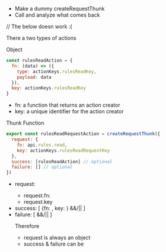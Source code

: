 - Make a dummy createRequestThunk
- Call and analyze what comes back

// The below doesn work :(

There a two types of actions

Object

```js
const rulesReadAction = {
  fn: (data) => ({
    type: actionKeys.rulesReadKey,
    payload: data
  }),
  key: actionKeys.rulesReadKey
}
```
- fn<function>: a function that returns an action creator
- key<string>: a unique identifier for the action creator


Thunk Function

```js
export const rulesReadRequestAction = createRequestThunk({
  request: {
    fn: api.rules.read,
    key: actionKeys.rulesReadRequestKey
  },
  success: [rulesReadAction] // optional
  failure: [] // optional
})
```

- request: <object>
  - request.fn: <func>
  - request.key <string>
- success: [
  <object>{fn: <object>, key: <string>} &&/|| <func>]
- failure: [<object> &&/|| <func>]

Therefore

- request is always an object
- success & failure can be <object> &/or <func>
  - if <object> it will have
    fn<func>: a function that returns an action creator
    key<string>: a unique key for the above action creator
  - if <func> it will be another Thunk Function

Use Case: Thunk function has thunk function as success

- for each success
  - if <object> than use obj.fn, obj.key
  - if <func> then use request.fn, request.key



